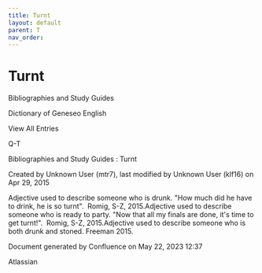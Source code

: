```yaml
---
title: Turnt
layout: default
parent: T
nav_order:
---
```


# Turnt

Bibliographies and Study Guides

Dictionary of Geneseo English

View All Entries

Q-T

Bibliographies and Study Guides : Turnt

Created by  Unknown User (mtr7), last modified by  Unknown User (klf16) on Apr 29, 2015

Adjective used to describe someone who is drunk. &quot;How much did he have to drink, he is so turnt&quot;.  Romig, S-Z, 2015.Adjective used to describe someone who is ready to party. &quot;Now that all my finals are done, it's time to get turnt!&quot;.  Romig, S-Z, 2015.Adjective used to describe someone who is both drunk and stoned. Freeman 2015. 

Document generated by Confluence on May 22, 2023 12:37

Atlassian
